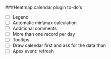 ###Heatmap calendar plugin to-do's

- [ ] Legend 
- [ ] Automatic min\max calculation 
- [ ] Additional comments  
- [ ] More than one record per day 
- [ ] Tooltips 
- [ ] Draw calendar first and ask for the data than  
- [ ] Apex event: refresh 
